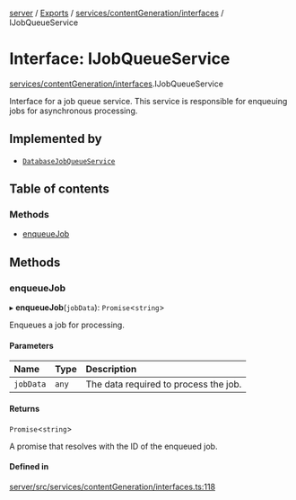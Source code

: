 [server](../README.md) / [Exports](../modules.md) / [services/contentGeneration/interfaces](../modules/services_contentGeneration_interfaces.md) / IJobQueueService

# Interface: IJobQueueService

[services/contentGeneration/interfaces](../modules/services_contentGeneration_interfaces.md).IJobQueueService

Interface for a job queue service.
This service is responsible for enqueuing jobs for asynchronous processing.

## Implemented by

- [`DatabaseJobQueueService`](../classes/services_contentGeneration_DatabaseJobQueueService.DatabaseJobQueueService.md)

## Table of contents

### Methods

- [enqueueJob](services_contentGeneration_interfaces.IJobQueueService.md#enqueuejob)

## Methods

### enqueueJob

▸ **enqueueJob**(`jobData`): `Promise`\<`string`\>

Enqueues a job for processing.

#### Parameters

| Name | Type | Description |
| :------ | :------ | :------ |
| `jobData` | `any` | The data required to process the job. |

#### Returns

`Promise`\<`string`\>

A promise that resolves with the ID of the enqueued job.

#### Defined in

[server/src/services/contentGeneration/interfaces.ts:118](https://github.com/niklas-joh/french-learning-platform/blob/f88c80a984d39a715bd427891d156cc94cff3831/server/src/services/contentGeneration/interfaces.ts#L118)
